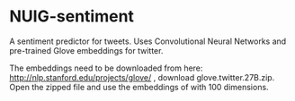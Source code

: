 # NUIG-sentiment
A sentiment predictor for tweets. Uses Convolutional Neural Networks and pre-trained Glove embeddings for twitter.

The embeddings need to be downloaded from here: 
http://nlp.stanford.edu/projects/glove/  , download glove.twitter.27B.zip. Open the zipped file and use the embeddings of with 100 dimensions.

